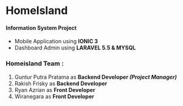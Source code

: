 <h1><b>HomeIsland</b></h1>
<h4>Information System Project</h4>

- Mobile Application using <b>IONIC 3</b>
- Dashboard Admin using <b>LARAVEL 5.5 & MYSQL</b>

<h3><b>Homeisland Team :</b></h3>

1. Guntur Putra Pratama as <b>Backend Developer <i>(Project Manager)</i></b>
2. Rakish Frisky as <b>Backend Developer</b>
3. Ryan Azrian as <b>Front Developer</b>
4. Wiranegara as <b>Front Developer</b>
